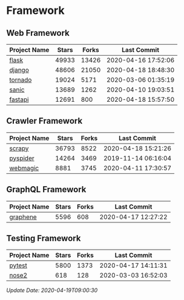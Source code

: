 # Framework

## Web Framework

| Project Name | Stars | Forks | Last Commit |
| ------------ | ----- | ----- | ----------- |
| [flask](https://github.com/pallets/flask) | 49933 | 13426 | 2020-04-16 17:52:06 |
| [django](https://github.com/django/django) | 48606 | 21050 | 2020-04-18 18:48:30 |
| [tornado](https://github.com/tornadoweb/tornado) | 19024 | 5171 | 2020-03-06 01:35:19 |
| [sanic](https://github.com/huge-success/sanic) | 13689 | 1262 | 2020-04-10 19:03:51 |
| [fastapi](https://github.com/tiangolo/fastapi) | 12691 | 800 | 2020-04-18 15:57:50 |

## Crawler Framework

| Project Name | Stars | Forks | Last Commit |
| ------------ | ----- | ----- | ----------- |
| [scrapy](https://github.com/scrapy/scrapy) | 36793 | 8522 | 2020-04-18 15:21:26 |
| [pyspider](https://github.com/binux/pyspider) | 14264 | 3469 | 2019-11-14 06:16:04 |
| [webmagic](https://github.com/code4craft/webmagic) | 8881 | 3745 | 2020-04-11 17:30:57 |

## GraphQL Framework

| Project Name | Stars | Forks | Last Commit |
| ------------ | ----- | ----- | ----------- |
| [graphene](https://github.com/graphql-python/graphene) | 5596 | 608 | 2020-04-17 12:27:22 |

## Testing Framework

| Project Name | Stars | Forks | Last Commit |
| ------------ | ----- | ----- | ----------- |
| [pytest](https://github.com/pytest-dev/pytest) | 5800 | 1373 | 2020-04-17 14:11:31 |
| [nose2](https://github.com/nose-devs/nose2) | 618 | 128 | 2020-03-03 16:52:03 |

*Update Date: 2020-04-19T09:00:30*